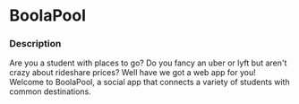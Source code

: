 # BoolaPool

### Description
Are you a student with places to go? Do you fancy an uber or lyft but aren't crazy about rideshare prices? Well have we got a web app for you! Welcome to BoolaPool, a social app that connects a variety of students with common destinations.